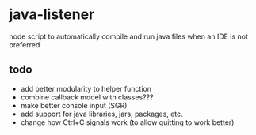 # java-listener

node script to automatically compile and run java files when an IDE is not preferred

## todo

* add better modularity to helper function
* combine callback model with classes???
* make better console input (SGR)
* add support for java libraries, jars, packages, etc.
* change how Ctrl+C signals work (to allow quitting to work better)
